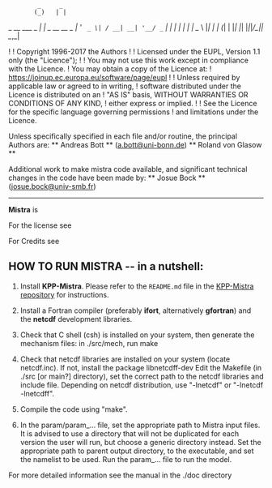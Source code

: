             _     _             
           (_)   | |            
  _ __ ___  _ ___| |_ _ __ __ _ 
 | '_ ` _ \| / __| __| '__/ _` |
 | | | | | | \__ \ |_| | | (_| |
 |_| |_| |_|_|___/\__|_|  \__,_|
                                
                                

!
! Copyright 1996-2017 the Authors
!
! Licensed under the EUPL, Version 1.1 only (the "Licence");
!
! You may not use this work except in compliance with the Licence.
! You may obtain a copy of the Licence at:
!   https://joinup.ec.europa.eu/software/page/eupl
!
! Unless required by applicable law or agreed to in writing,
! software distributed under the Licence is distributed on an
! "AS IS" basis, WITHOUT WARRANTIES OR CONDITIONS OF ANY KIND,
! either express or implied.
!
! See the Licence for the specific language governing permissions
! and limitations under the Licence.


Unless specifically specified in each file and/or routine, the principal Authors are:
  ** Andreas Bott ** (a.bott@uni-bonn.de)
  ** Roland von Glasow **

Additional work to make mistra code available, and significant technical changes in the code
have been made by:
  ** Josue Bock ** (josue.bock@univ-smb.fr)

---

__Mistra__ is 

For the license see

For Credits see


HOW TO RUN MISTRA -- in a nutshell:
-----------------------------------

1. Install __KPP-Mistra__. Please refer to the `README.md` file in the
[KPP-Mistra repository](https://github.com/MistraModel/KPP-Mistra) for
instructions.

1. Install a Fortran compiler (preferably __ifort__, alternatively
__gfortran__) and the __netcdf__ development libraries.


3) Check that C shell (csh) is installed on your system, then generate the mechanism files: in ./src/mech, run make

4) Check that netcdf libraries are installed on your system (locate netcdf.inc). If not, install the package libnetcdff-dev
Edit the Makefile (in ./src [or main?] directory), set the correct path to the netcdf libraries and include file. Depending on netcdf distribution, use "-lnetcdf" or "-lnetcdf -lnetcdff".

5) Compile the code using "make".

6) In the param/param_... file, set the appropriate path to Mistra input files. It is advised to use a directory that will not be duplicated for each version the user will run, but choose a generic directory instead.
Set the appropriate path to parent output directory, to the executable, and set the namelist to be used.
Run the param_... file to run the model.

For more detailed information see the manual in the ./doc directory
